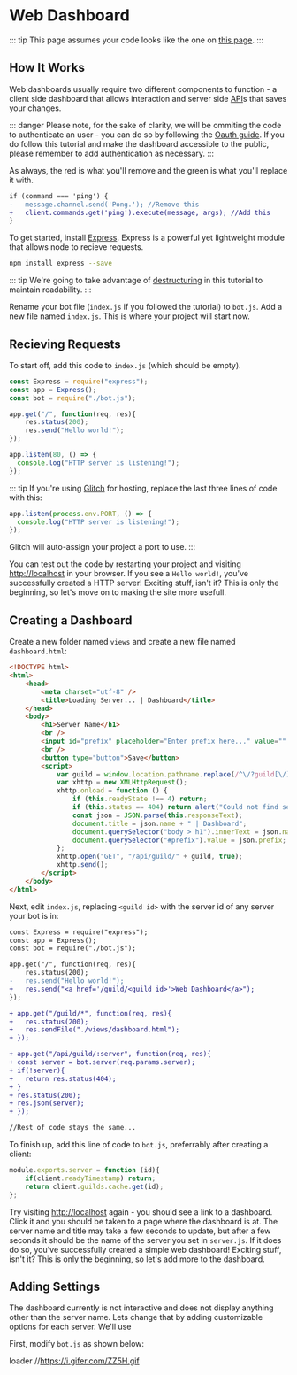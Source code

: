 # Web Dashboard

::: tip
This page assumes your code looks like the one on [this page](https://discordjs.guide/command-handling/adding-features.html).
:::

## How It Works

Web dashboards usually require two different components to function - a client side dashboard that allows interaction and server side [API](https://wikipedia.org/wiki/Application_programming_interface)s that saves your changes.

::: danger
Please note, for the sake of clarity, we will be ommiting the code to authenticate an user - you can do so by following the [Oauth guide](https://discordjs.guide/oauth2/). If you do follow this tutorial and make the dashboard accessible to the public, please remember to add authentication as necessary.
:::

As always, the red is what you'll remove and the green is what you'll replace it with.

```diff
if (command === 'ping') {
-	message.channel.send('Pong.'); //Remove this
+	client.commands.get('ping').execute(message, args); //Add this
}
```

To get started, install [Express](https://expressjs.com/). Express is a powerful yet lightweight module that allows node to recieve requests.
```sh
npm install express --save
```

::: tip
We're going to take advantage of [destructuring](https://discordjs.guide/additional-info/es6-syntax.html#destructuring) in this tutorial to maintain readability.
:::

Rename your bot file (`index.js` if you followed the tutorial) to `bot.js`. Add a new file named `index.js`. This is where your project will start now.

## Recieving Requests

To start off, add this code to `index.js` (which should be empty).

```js
const Express = require("express");
const app = Express();
const bot = require("./bot.js");

app.get("/", function(req, res){
	res.status(200);
	res.send("Hello world!");
});

app.listen(80, () => {
  console.log("HTTP server is listening!");
});
```
::: tip
If you're using [Glitch](https://glitch.com) for hosting, replace the last three lines of code with this:

```js
app.listen(process.env.PORT, () => {
  console.log("HTTP server is listening!");
});
```
Glitch will auto-assign your project a port to use.
:::

You can test out the code by restarting your project and visiting [http://localhost](http://localhost) in your browser. If you see a `Hello world!`, you've successfully created a HTTP server! Exciting stuff, isn't it? This is only the beginning, so let's move on to making the site more usefull.

## Creating a Dashboard

Create a new folder named `views` and create a new file named `dashboard.html`:
```html
<!DOCTYPE html>
<html>
    <head>
        <meta charset="utf-8" />
        <title>Loading Server... | Dashboard</title>
    </head>
    <body>
        <h1>Server Name</h1>
        <br />
        <input id="prefix" placeholder="Enter prefix here..." value="" />
        <br />
        <button type="button">Save</button>
        <script>
            var guild = window.location.pathname.replace(/^\/?guild[\/]+([0-9]+)\/?$/gim, "$1");
            var xhttp = new XMLHttpRequest();
            xhttp.onload = function () {
                if (this.readyState !== 4) return;
                if (this.status == 404) return alert("Could not find server!");
                const json = JSON.parse(this.responseText);
                document.title = json.name + " | Dashboard";
                document.querySelector("body > h1").innerText = json.name;
                document.querySelector("#prefix").value = json.prefix;
            };
            xhttp.open("GET", "/api/guild/" + guild, true);
            xhttp.send();
        </script>
    </body>
</html>

```

Next, edit `index.js`, replacing `<guild id>` with the server id of any server your bot is in:

```diff
const Express = require("express");
const app = Express();
const bot = require("./bot.js");

app.get("/", function(req, res){
	res.status(200);
-	res.send("Hello world!");
+	res.send("<a href='/guild/<guild id>'>Web Dashboard</a>");
});

+ app.get("/guild/*", function(req, res){
+   res.status(200);
+	res.sendFile("./views/dashboard.html");
+ });

+ app.get("/api/guild/:server", function(req, res){
+ const server = bot.server(req.params.server);
+ if(!server){
+ 	return res.status(404);
+ }
+ res.status(200);
+ res.json(server);
+ });

//Rest of code stays the same...

```

To finish up, add this line of code to `bot.js`, preferrably after creating a client:
```js
module.exports.server = function (id){
	if(client.readyTimestamp) return;
	return client.guilds.cache.get(id);
};
```

Try visiting [http://localhost](http://localhost) again - you should see a link to a dashboard. Click it and you should be taken to a page where the dashboard is at. The server name and title may take a few seconds to update, but after a few seconds it should be the name of the server you set in `server.js`. If it does do so, you've successfully created a simple web dashboard! Exciting stuff, isn't it? This is only the beginning, so let's add more to the dashboard.

## Adding Settings
The dashboard currently is not interactive and does not display anything other than the server name. Lets change that by adding customizable options for each server. We'll use 

First, modify `bot.js` as shown below:


loader 			//https://i.gifer.com/ZZ5H.gif
```js

```
